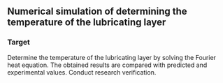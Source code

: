 ## Numerical simulation of determining the temperature of the lubricating layer

### Target

Determine the temperature of the lubricating layer by solving the Fourier heat equation. The obtained results are compared with predicted and experimental values. Conduct research verification.
